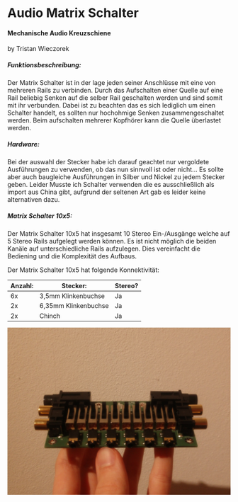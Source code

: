 # Audio Matrix Schalter

#### Mechanische Audio Kreuzschiene

by Tristan Wieczorek

##### Funktionsbeschreibung:

Der Matrix Schalter ist in der lage jeden seiner Anschlüsse mit eine von mehreren Rails zu verbinden. Durch das Aufschalten einer Quelle auf eine Rail beliebig Senken auf die selber Rail geschalten werden und sind somit mit ihr verbunden. Dabei ist zu beachten das es sich lediglich um einen Schalter handelt, es sollten nur hochohmige Senken zusammengeschaltet werden. Beim aufschalten mehrerer Kopfhörer kann die Quelle überlastet werden.

##### Hardware:

Bei der auswahl der Stecker habe ich darauf geachtet nur vergoldete Ausführungen zu verwenden, ob das nun sinnvoll ist oder nicht... Es sollte aber auch baugleiche Ausführungen in Silber und Nickel zu jedem Stecker geben. Leider Musste ich Schalter verwenden die es ausschließlich als import aus China gibt, aufgrund der seltenen Art gab es leider keine alternativen dazu.

##### Matrix Schalter 10x5:

Der Matrix Schalter 10x5 hat insgesamt 10 Stereo Ein-/Ausgänge welche auf 5  Stereo Rails aufgelegt werden können. Es ist nicht möglich die beiden Kanäle auf unterschiedliche Rails aufzulegen. Dies vereinfacht die Bediening und die Komplexität des Aufbaus.

Der Matrix Schalter 10x5 hat folgende Konnektivität:

| Anzahl: | Stecker:             | Stereo? |
| ------- | -------------------- | ------- |
| 6x      | 3,5mm Klinkenbuchse  | Ja      |
| 2x      | 6,35mm Klinkenbuchse | Ja      |
| 2x      | Chinch               | Ja      |

![10x5 Front.jpg](Pictures/10x5%20Front.jpg)
